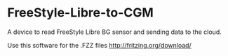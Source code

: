 # FreeStyle-Libre-to-CGM
A device to read FreeStyle Libre BG sensor and sending data to the cloud.

Use this software for the .FZZ files
http://fritzing.org/download/
